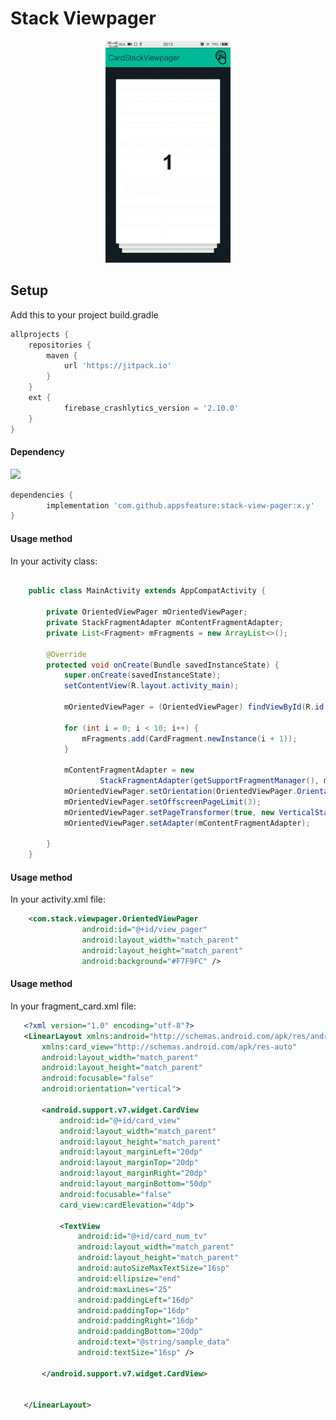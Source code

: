# Stack Viewpager 

<p align="center">
  <img src="https://raw.githubusercontent.com/appsfeature/stack-view-pager/master/screenshots/one.gif" alt="Preview 1" width="200" /> 
</p>
  
   
## Setup
Add this to your project build.gradle
``` gradle
allprojects {
    repositories {
        maven { 
            url 'https://jitpack.io'
        }
    }
    ext {
            firebase_crashlytics_version = '2.10.0'
    }
}
```
#### Dependency
[![](https://jitpack.io/v/com.github.appsfeature/stack-view-pager.svg)](https://jitpack.io/#com.github.appsfeature/stack-view-pager)
```gradle
dependencies {
        implementation 'com.github.appsfeature:stack-view-pager:x.y'
}
```

#### Usage method
In your activity class:
```java 

    public class MainActivity extends AppCompatActivity {
    
        private OrientedViewPager mOrientedViewPager;
        private StackFragmentAdapter mContentFragmentAdapter;
        private List<Fragment> mFragments = new ArrayList<>();
    
        @Override
        protected void onCreate(Bundle savedInstanceState) {
            super.onCreate(savedInstanceState);
            setContentView(R.layout.activity_main);
    
            mOrientedViewPager = (OrientedViewPager) findViewById(R.id.view_pager);
    
            for (int i = 0; i < 10; i++) {
                mFragments.add(CardFragment.newInstance(i + 1));
            }
    
            mContentFragmentAdapter = new
                    StackFragmentAdapter(getSupportFragmentManager(), mFragments);
            mOrientedViewPager.setOrientation(OrientedViewPager.Orientation.VERTICAL);
            mOrientedViewPager.setOffscreenPageLimit(3);
            mOrientedViewPager.setPageTransformer(true, new VerticalStackTransformer(getApplicationContext()));
            mOrientedViewPager.setAdapter(mContentFragmentAdapter);
    
        }
    }


```

 #### Usage method
 In your activity.xml file:
 ```xml  
     <com.stack.viewpager.OrientedViewPager
                 android:id="@+id/view_pager"
                 android:layout_width="match_parent"
                 android:layout_height="match_parent"
                 android:background="#F7F9FC" /> 
 
 ```
 #### Usage method
 In your fragment_card.xml file:
 ```xml  
    <?xml version="1.0" encoding="utf-8"?>
    <LinearLayout xmlns:android="http://schemas.android.com/apk/res/android"
        xmlns:card_view="http://schemas.android.com/apk/res-auto"
        android:layout_width="match_parent"
        android:layout_height="match_parent"
        android:focusable="false"
        android:orientation="vertical">
    
        <android.support.v7.widget.CardView
            android:id="@+id/card_view"
            android:layout_width="match_parent"
            android:layout_height="match_parent"
            android:layout_marginLeft="20dp"
            android:layout_marginTop="20dp"
            android:layout_marginRight="20dp"
            android:layout_marginBottom="50dp"
            android:focusable="false"
            card_view:cardElevation="4dp">
    
            <TextView
                android:id="@+id/card_num_tv"
                android:layout_width="match_parent"
                android:layout_height="match_parent"
                android:autoSizeMaxTextSize="16sp"
                android:ellipsize="end"
                android:maxLines="25"
                android:paddingLeft="16dp"
                android:paddingTop="16dp"
                android:paddingRight="16dp"
                android:paddingBottom="20dp"
                android:text="@string/sample_data"
                android:textSize="16sp" />
    
        </android.support.v7.widget.CardView>
    
    
    </LinearLayout>
 
 ```
